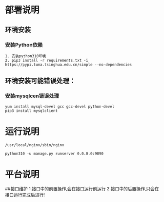 # 部署说明
## 环境安装
### 安装Python依赖
    1. 安装python310环境
    2. pip3 install -r requirements.txt -i https://pypi.tuna.tsinghua.edu.cn/simple --no-dependencies


## 环境安装可能错误处理：
### 安装mysqlcen错误处理
    yum install mysql-devel gcc gcc-devel python-devel
    pip3 install mysqlclient


# 运行说明
    /usr/local/nginx/sbin/nginx

    python310 -u manage.py runserver 0.0.0.0:9090


# 平台说明
##接口维护
    1.接口中的前置操作,会在接口运行前运行
    2.接口中的后置操作,只会在接口运行完成后进行!